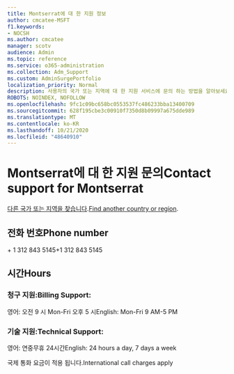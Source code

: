 ```yaml
---
title: Montserrat에 대 한 지원 정보
author: cmcatee-MSFT
f1.keywords:
- NOCSH
ms.author: cmcatee
manager: scotv
audience: Admin
ms.topic: reference
ms.service: o365-administration
ms.collection: Adm_Support
ms.custom: AdminSurgePortfolio
localization_priority: Normal
description: 사용자의 국가 또는 지역에 대 한 지원 서비스에 문의 하는 방법을 알아보세요.
ROBOTS: NOINDEX, NOFOLLOW
ms.openlocfilehash: 9fc1c09bc658bc0553537fc486233bba13400709
ms.sourcegitcommit: 628f195cbe3c00910f7350d8b09997a675dde989
ms.translationtype: MT
ms.contentlocale: ko-KR
ms.lasthandoff: 10/21/2020
ms.locfileid: "48640910"
---
```

# <a name="contact-support-for-montserrat"></a><span data-ttu-id="5af6c-103">Montserrat에 대 한 지원 문의</span><span class="sxs-lookup"><span data-stu-id="5af6c-103">Contact support for Montserrat</span></span>

<span data-ttu-id="5af6c-104">[다른 국가 또는 지역을 찾습니다](../contact-support-for-business-products.md).</span><span class="sxs-lookup"><span data-stu-id="5af6c-104">[Find another country or region](../contact-support-for-business-products.md).</span></span>

## <a name="phone-number"></a><span data-ttu-id="5af6c-105">전화 번호</span><span class="sxs-lookup"><span data-stu-id="5af6c-105">Phone number</span></span>
<span data-ttu-id="5af6c-106">+ 1 312 843 5145</span><span class="sxs-lookup"><span data-stu-id="5af6c-106">+1 312 843 5145</span></span>

## <a name="hours"></a><span data-ttu-id="5af6c-107">시간</span><span class="sxs-lookup"><span data-stu-id="5af6c-107">Hours</span></span>
### <a name="billing-support"></a><span data-ttu-id="5af6c-108">청구 지원:</span><span class="sxs-lookup"><span data-stu-id="5af6c-108">Billing Support:</span></span>

<span data-ttu-id="5af6c-109">영어: 오전 9 시 Mon-Fri 오후 5 시</span><span class="sxs-lookup"><span data-stu-id="5af6c-109">English: Mon-Fri 9 AM-5 PM</span></span>

### <a name="technical-support"></a><span data-ttu-id="5af6c-110">기술 지원:</span><span class="sxs-lookup"><span data-stu-id="5af6c-110">Technical Support:</span></span>

<span data-ttu-id="5af6c-111">영어: 연중무휴 24시간</span><span class="sxs-lookup"><span data-stu-id="5af6c-111">English: 24 hours a day, 7 days a week</span></span>

<span data-ttu-id="5af6c-112">국제 통화 요금이 적용 됩니다.</span><span class="sxs-lookup"><span data-stu-id="5af6c-112">International call charges apply</span></span>
